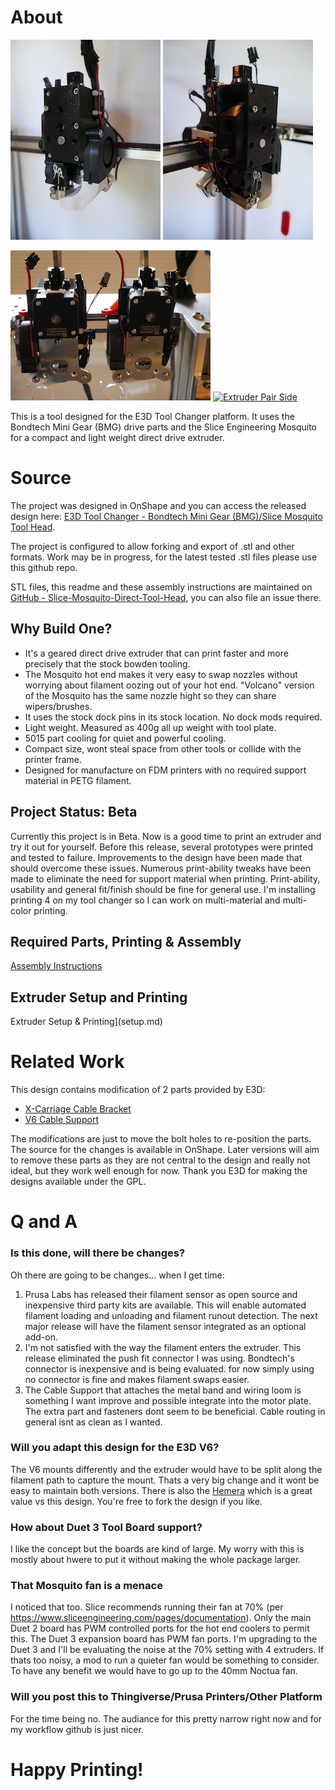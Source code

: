 # About

<a href="https://raw.githubusercontent.com/garethky/Slice-Mosquito-Direct-Tool-Head/master/images/extruder-front.jpg"><img alt="Extruder Front" height="320" src="images/small/extruder-front.jpg"/></a>
<a href="https://raw.githubusercontent.com/garethky/Slice-Mosquito-Direct-Tool-Head/master/images/extruder-left.jpg"><img alt="Extruder Left" height="320" src="images/small/extruder-left.jpg"/></a>

<a href="https://raw.githubusercontent.com/garethky/Slice-Mosquito-Direct-Tool-Head/master/images/extruder-pair-back.jpg"><img alt="Extruder Pair Back" width="320" src="images/small/extruder-pair-back.jpg"/></a>
<a href="https://raw.githubusercontent.com/garethky/Slice-Mosquito-Direct-Tool-Head/master/images/extruder-pair-left.jpg"><img alt="Extruder Pair Side" width="320" src="images/small/extruder-pair-left.jpg"/></a>

This is a tool designed for the E3D Tool Changer platform. It uses the Bondtech Mini Gear (BMG) drive parts and the Slice Engineering Mosquito for a compact and light weight direct drive extruder.

# Source

The project was designed in OnShape and you can access the released design here: [E3D Tool Changer - Bondtech Mini Gear (BMG)/Slice Mosquito Tool Head](https://cad.onshape.com/documents/296b560eee7721bd4ef989d0/w/90142d42ff99dde68f53c17c/e/d21c095bd78c720c7f814c17). 

The project is configured to allow forking and export of .stl and other formats. Work may be in progress, for the latest tested .stl files please use this github repo.

STL files, this readme and these assembly instructions are maintained on [GitHub - Slice-Mosquito-Direct-Tool-Head](https://github.com/garethky/Slice-Mosquito-Direct-Tool-Head), you can also file an issue there.

## Why Build One?
* It's a geared direct drive extruder that can print faster and more precisely that the stock bowden tooling.
* The Mosquito hot end makes it very easy to swap nozzles without worrying about filament oozing out of your hot end. "Volcano" version of the Mosquito has the same nozzle hight so they can share wipers/brushes.
* It uses the stock dock pins in its stock location. No dock mods required.
* Light weight. Measured as 400g all up weight with tool plate.
* 5015 part cooling for quiet and powerful cooling.
* Compact size, wont steal space from other tools or collide with the printer frame.
* Designed for manufacture on FDM printers with no required support material in PETG filament.

## Project Status: Beta
Currently this project is in Beta. Now is a good time to print an extruder and try it out for yourself. Before this release, several prototypes were printed and tested to failure. Improvements to the design have been made that should overcome these issues. Numerous print-ability tweaks have been made to eliminate the need for support material when printing. Print-ability, usability and general fit/finish should be fine for general use. I'm installing printing 4 on my tool changer so I can work on multi-material and multi-color printing.

## Required Parts, Printing & Assembly
[Assembly Instructions](assembly-instructions.md)

## Extruder Setup and Printing
Extruder Setup & Printing](setup.md)

# Related Work
This design contains modification of 2 parts provided by E3D: 

* [X-Carriage Cable Bracket](https://github.com/e3donline/ToolChanger/blob/master/STLs/X-Carriage%20Cable%20Bracket.stl)
* [V6 Cable Support](https://github.com/e3donline/ToolChanger/blob/master/V6%20Tool/STLs/V6%20Cable%20Support.stl)

The modifications are just to move the bolt holes to re-position the parts. The source for the changes is available in OnShape. Later versions will aim to remove these parts as they are not central to the design and really not ideal, but they work well enough for now. Thank you E3D for making the designs available under the GPL.

# Q and A

### Is this done, will there be changes?

Oh there are going to be changes... when I get time:
1. Prusa Labs has released their filament sensor as open source and inexpensive third party kits are available. This will enable automated filament loading and unloading and filament runout detection. The next major release will have the filament sensor integrated as an optional add-on.
2. I'm not satisfied with the way the filament enters the extruder. This release eliminated the push fit connector I was using. Bondtech's connector is inexpensive and is being evaluated. for now simply using no connector is fine and makes filament swaps easier.
3. The Cable Support that attaches the metal band and wiring loom is something I want improve and possible integrate into the motor plate. The extra part and fasteners dont seem to be beneficial. Cable routing in general isnt as clean as I wanted.

### Will you adapt this design for the E3D V6?

The V6 mounts differently and the extruder would have to be split along the filament path to capture the mount. Thats a very big change and it wont be easy to maintain both versions. There is also the [Hemera](https://e3d-online.com/e3d-hemera-175-kit) which is a great value vs this design. You're free to fork the design if you like.

### How about Duet 3 Tool Board support?

I like the concept but the boards are kind of large. My worry with this is mostly about hwere to put it without making the whole package larger.

### That Mosquito fan is a menace

I noticed that too. Slice recommends running their fan at 70% (per https://www.sliceengineering.com/pages/documentation). Only the main Duet 2 board has PWM controlled ports for the hot end coolers to permit this. The Duet 3 expansion board has PWM fan ports. I'm upgrading to the Duet 3 and I'll be evaluating the noise at the 70% setting with 4 extruders. If thats too noisy, a mod to run a quieter fan would be something to consider. To have any benefit we would have to go up to the 40mm Noctua fan.

### Will you post this to Thingiverse/Prusa Printers/Other Platform

For the time being no. The audiance for this pretty narrow right now and for my workflow github is just nicer.

# Happy Printing!
